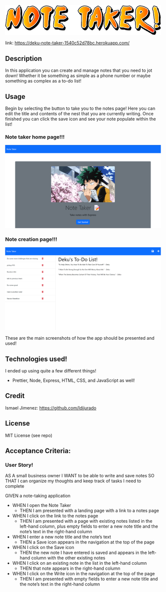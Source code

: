 ![NOTE TAKER!](./public/assets/imgs/logo.png)

link: https://deku-note-taker-1540c52d78bc.herokuapp.com/

## Description

In this application you can create and manage notes that you need to jot down!
Whether it be something as simple as a phone number or maybe something as complex as a to-do list!

## Usage

Begin by selecting the button to take you to the notes page! Here you can edit the title and contents
of the nest that you are currently writing. Once finished you can click the save icon and see your note
populate within the list!

### Note taker home page!!!

![Home page for note taker](./public/assets/imgs/notetakerhomepage.png)

### Note creation page!!!

![Note creation and management page](./public/assets/imgs/dekustodo.png)

These are the main screenshots of how the app should be presented and used!

## Technologies used!

I ended up using quite a few different things!

- Prettier, Node, Express, HTML, CSS, and JavaScript as well!

## Credit

Ismael Jimenez: https://github.com/Idjjurado

## License

MIT License (see repo)

## Acceptance Criteria:

### User Story!

AS A small business owner
I WANT to be able to write and save notes
SO THAT I can organize my thoughts and keep track of tasks I need to complete

GIVEN a note-taking application

- WHEN I open the Note Taker
  - THEN I am presented with a landing page with a link to a notes page
- WHEN I click on the link to the notes page
  - THEN I am presented with a page with existing notes listed in the left-hand column, plus empty fields to enter a new note title and the note’s text in the right-hand column
- WHEN I enter a new note title and the note’s text
  - THEN a Save icon appears in the navigation at the top of the page
- WHEN I click on the Save icon
  - THEN the new note I have entered is saved and appears in the left-hand column with the other existing notes
- WHEN I click on an existing note in the list in the left-hand column
  - THEN that note appears in the right-hand column
- WHEN I click on the Write icon in the navigation at the top of the page
  - THEN I am presented with empty fields to enter a new note title and the note’s text in the right-hand column
